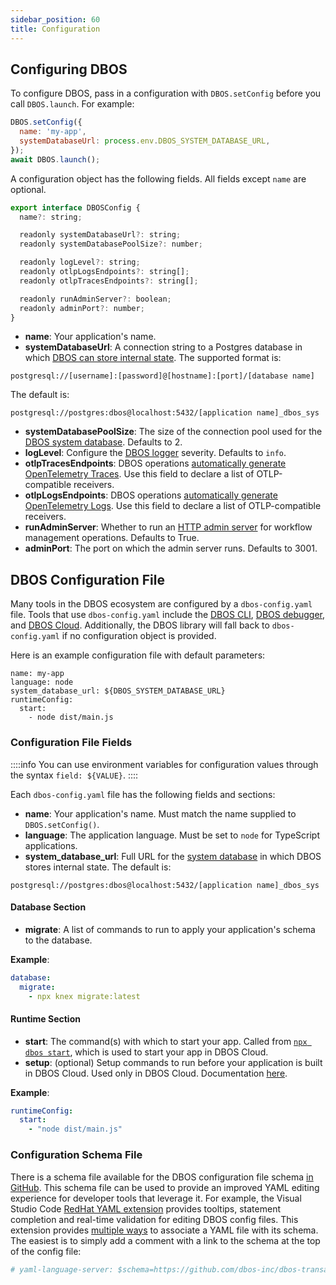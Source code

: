 ```yaml
---
sidebar_position: 60
title: Configuration
---
```


## Configuring DBOS

To configure DBOS, pass in a configuration with `DBOS.setConfig` before you call `DBOS.launch`.
For example:

```javascript
DBOS.setConfig({
  name: 'my-app',
  systemDatabaseUrl: process.env.DBOS_SYSTEM_DATABASE_URL,
});
await DBOS.launch();
```

A configuration object has the following fields.
All fields except `name` are optional.

```javascript
export interface DBOSConfig {
  name?: string;

  readonly systemDatabaseUrl?: string;
  readonly systemDatabasePoolSize?: number;

  readonly logLevel?: string;
  readonly otlpLogsEndpoints?: string[];
  readonly otlpTracesEndpoints?: string[];

  readonly runAdminServer?: boolean;
  readonly adminPort?: number;
}
```

- **name**: Your application's name.
- **systemDatabaseUrl**: A connection string to a Postgres database in which [DBOS can store internal state](../../explanations/system-tables.md). The supported format is:
```
postgresql://[username]:[password]@[hostname]:[port]/[database name]
```

The default is:

```
postgresql://postgres:dbos@localhost:5432/[application name]_dbos_sys
```
- **systemDatabasePoolSize**: The size of the connection pool used for the [DBOS system database](../../explanations/system-tables). Defaults to 2.
- **logLevel**: Configure the [DBOS logger](../tutorials/logging.md) severity. Defaults to `info`.
- **otlpTracesEndpoints**: DBOS operations [automatically generate OpenTelemetry Traces](../tutorials/logging.md). Use this field to declare a list of OTLP-compatible receivers.
- **otlpLogsEndpoints**: DBOS operations [automatically generate OpenTelemetry Logs](../tutorials/logging.md). Use this field to declare a list of OTLP-compatible receivers.
- **runAdminServer**: Whether to run an [HTTP admin server](../../production/self-hosting/admin-api.md) for workflow management operations. Defaults to True.
- **adminPort**: The port on which the admin server runs. Defaults to 3001.


## DBOS Configuration File

Many tools in the DBOS ecosystem are configured by a `dbos-config.yaml` file.
Tools that use `dbos-config.yaml` include the [DBOS CLI](./cli.md), [DBOS debugger](../tutorials/debugging.md), and [DBOS Cloud](../../production/dbos-cloud/deploying-to-cloud.md).
Additionally, the DBOS library will fall back to `dbos-config.yaml` if no configuration object is provided.

Here is an example configuration file with default parameters:

```shell
name: my-app
language: node
system_database_url: ${DBOS_SYSTEM_DATABASE_URL}
runtimeConfig:
  start:
    - node dist/main.js
```

### Configuration File Fields

::::info
You can use environment variables for configuration values through the syntax `field: ${VALUE}`.
::::

Each `dbos-config.yaml` file has the following fields and sections:

- **name**: Your application's name.  Must match the name supplied to `DBOS.setConfig()`.
- **language**: The application language.  Must be set to `node` for TypeScript applications.
- **system_database_url**: Full URL for the [system database](../../explanations/system-tables) in which DBOS stores internal state.  The default is:

```
postgresql://postgres:dbos@localhost:5432/[application name]_dbos_sys
```

#### Database Section

- **migrate**: A list of commands to run to apply your application's schema to the database. 

**Example**:

```yaml
database:
  migrate:
    - npx knex migrate:latest
```

#### Runtime Section

- **start**: The command(s) with which to start your app. Called from [`npx dbos start`](./cli.md#npx-dbos-start), which is used to start your app in DBOS Cloud.
- **setup**: (optional) Setup commands to run before your application is built in DBOS Cloud. Used only in DBOS Cloud. Documentation [here](../../production/dbos-cloud/application-management.md#customizing-microvm-setup).

**Example**:

```yaml
runtimeConfig:
  start:
    - "node dist/main.js"
```

### Configuration Schema File

There is a schema file available for the DBOS configuration file schema [in GitHub](https://raw.githubusercontent.com/dbos-inc/dbos-ts/main/dbos-config.schema.json).
This schema file can be used to provide an improved YAML editing experience for developer tools that leverage it.
For example, the Visual Studio Code [RedHat YAML extension](https://marketplace.visualstudio.com/items?itemName=redhat.vscode-yaml) provides tooltips, statement completion and real-time validation for editing DBOS config files.
This extension provides [multiple ways](https://github.com/redhat-developer/vscode-yaml#associating-schemas) to associate a YAML file with its schema.
The easiest is to simply add a comment with a link to the schema at the top of the config file:

```yaml
# yaml-language-server: $schema=https://github.com/dbos-inc/dbos-transact-py/blob/main/dbos/dbos-config.schema.json
```
